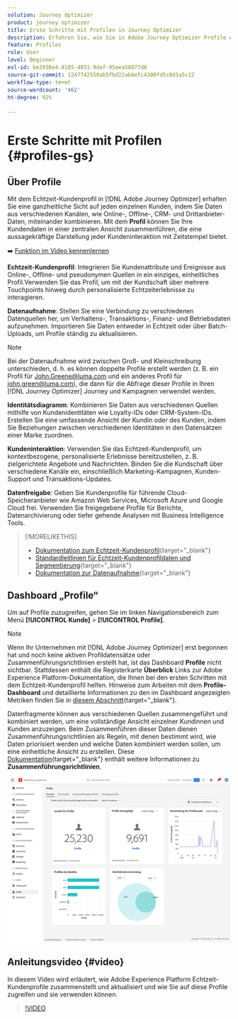 ```yaml
---
solution: Journey Optimizer
product: journey optimizer
title: Erste Schritte mit Profilen in Journey Optimizer
description: Erfahren Sie, wie Sie in Adobe Journey Optimizer Profile erstellen und verwalten.
feature: Profiles
role: User
level: Beginner
exl-id: be3936e4-8185-4031-9daf-95eea58077d0
source-git-commit: 1247742550ab5fbd22ab8efc4300fd5c0d1a5c12
workflow-type: tm+mt
source-wordcount: '462'
ht-degree: 92%

---
```


# Erste Schritte mit Profilen {#profiles-gs}

## Über Profile

Mit dem Echtzeit-Kundenprofil in [!DNL Adobe Journey Optimizer] erhalten Sie eine ganzheitliche Sicht auf jeden einzelnen Kunden, indem Sie Daten aus verschiedenen Kanälen, wie Online-, Offline-, CRM- und Drittanbieter-Daten, miteinander kombinieren. Mit dem **Profil** können Sie Ihre Kundendaten in einer zentralen Ansicht zusammenführen, die eine aussagekräftige Darstellung jeder Kundeninteraktion mit Zeitstempel bietet.

➡️ [Funktion im Video kennenlernen](#video)

**Echtzeit-Kundenprofil**: Integrieren Sie Kundenattribute und Ereignisse aus Online-, Offline- und pseudonymen Quellen in ein einziges, einheitliches Profil.Verwenden Sie das Profil, um mit der Kundschaft über mehrere Touchpoints hinweg durch personalisierte Echtzeiterlebnisse zu interagieren. 

**Datenaufnahme**: Stellen Sie eine Verbindung zu verschiedenen Datenquellen her, um Verhaltens-, Transaktions-, Finanz- und Betriebsdaten aufzunehmen. Importieren Sie Daten entweder in Echtzeit oder über Batch-Uploads, um Profile ständig zu aktualisieren. 

>[!NOTE]
>
>Bei der Datenaufnahme wird zwischen Groß- und Kleinschreibung unterschieden, d. h. es können doppelte Profile erstellt werden (z. B. ein Profil für John.Greene@luma.com und ein anderes Profil für john.green@luma.com), die dann für die Abfrage dieser Profile in Ihren [!DNL Journey Optimizer] Journey und Kampagnen verwendet werden.

**Identitätsdiagramm**: Kombinieren Sie Daten aus verschiedenen Quellen mithilfe von Kundenidentitäten wie Loyalty-IDs oder CRM-System-IDs. Erstellen Sie eine umfassende Ansicht der Kundin oder des Kunden, indem Sie Beziehungen zwischen verschiedenen Identitäten in den Datensätzen einer Marke zuordnen. 

**Kundeninteraktion**: Verwenden Sie das Echtzeit-Kundenprofil, um kontextbezogene, personalisierte Erlebnisse bereitzustellen, z. B. zielgerichtete Angebote und Nachrichten. Binden Sie die Kundschaft über verschiedene Kanäle ein, einschließlich Marketing-Kampagnen, Kunden-Support und Transaktions-Updates. 

**Datenfreigabe**: Geben Sie Kundenprofile für führende Cloud-Speicheranbieter wie Amazon Web Services, Microsoft Azure und Google Cloud frei. Verwenden Sie freigegebene Profile für Berichte, Datenarchivierung oder tiefer gehende Analysen mit Business Intelligence Tools.

>[!MORELIKETHIS]
>
>* [Dokumentation zum Echtzeit-Kundenprofil](https://experienceleague.adobe.com/docs/experience-platform/query/home.html?lang=de){target="_blank"}
>* [Standardleitlinien für Echtzeit-Kundenprofildaten und Segmentierung](https://experienceleague.adobe.com/de/docs/experience-platform/profile/guardrails){target="_blank"}
>* [Dokumentation zur Datenaufnahme](https://experienceleague.adobe.com/de/docs/experience-platform/ingestion/home){target="_blank"}

## Dashboard „Profile“

Um auf Profile zuzugreifen, gehen Sie im linken Navigationsbereich zum Menü **[!UICONTROL Kunde]** > **[!UICONTROL Profile]**.

>[!NOTE]
>
>Wenn Ihr Unternehmen mit [!DNL Adobe Journey Optimizer] erst begonnen hat und noch keine aktiven Profildatensätze oder Zusammenführungsrichtlinien erstellt hat, ist das Dashboard **Profile** nicht sichtbar. Stattdessen enthält die Registerkarte **Überblick** Links zur Adobe Experience Platform-Dokumentation, die Ihnen bei den ersten Schritten mit dem Echtzeit-Kundenprofil helfen. Hinweise zum Arbeiten mit dem **Profile-Dashboard** und detaillierte Informationen zu den im Dashboard angezeigten Metriken finden Sie in [diesem Abschnitt](https://experienceleague.adobe.com/docs/experience-platform/profile/ui/user-guide.html?lang=de){target="_blank"}.

Datenfragmente können aus verschiedenen Quellen zusammengeführt und kombiniert werden, um eine vollständige Ansicht einzelner Kundinnen und Kunden anzuzeigen. Beim Zusammenführen dieser Daten dienen Zusammenführungsrichtlinien als Regeln, mit denen bestimmt wird, wie Daten priorisiert werden und welche Daten kombiniert werden sollen, um eine einheitliche Ansicht zu erstellen. Diese [Dokumentation](https://experienceleague.adobe.com/docs/experience-platform/profile/merge-policies/ui-guide.html?lang=de){target="_blank"} enthält weitere Informationen zu **Zusammenführungsrichtlinien**.

![](assets/profiles-home.png)

## Anleitungsvideo {#video}

In diesem Video wird erläutert, wie Adobe Experience Platform Echtzeit-Kundenprofile zusammenstellt und aktualisiert und wie Sie auf diese Profile zugreifen und sie verwenden können.

>[!VIDEO](https://video.tv.adobe.com/v/31581?captions=ger&quality=12)
